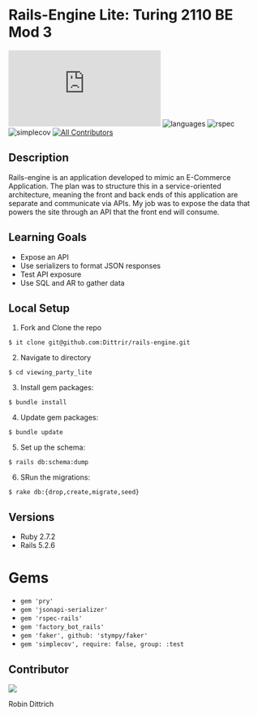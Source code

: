 # Rails-Engine Lite: Turing 2110 BE Mod 3
[![GitHub commits](https://badgen.net/github/commits/Naereen/Strapdown.js)](https://GitHub.com/Naereen/StrapDown.js/commit/)
![languages](https://img.shields.io/github/languages/top/Dittrir/rails-engine?color=red)
![rspec](https://img.shields.io/gem/v/rspec?color=blue&label=rspec)
![simplecov](https://img.shields.io/gem/v/simplecov?color=blue&label=simplecov) <!-- ALL-CONTRIBUTORS-BADGE:START - Do not remove or modify this section -->
[![All Contributors](https://img.shields.io/badge/contributors-1-orange.svg?style=flat)](#contributors-)
<!-- ALL-CONTRIBUTORS-BADGE:END -->

## Description
Rails-engine is an application developed to mimic an E-Commerce Application. The plan was to structure this in a service-oriented architecture, meaning the front and back ends of this application are separate and communicate via APIs. My job was to expose the data that powers the site through an API that the front end will consume.

## Learning Goals 
- Expose an API
- Use serializers to format JSON responses
- Test API exposure
- Use SQL and AR to gather data

## Local Setup
1. Fork and Clone the repo 
```shell
$ it clone git@github.com:Dittrir/rails-engine.git
```
2.  Navigate to directory 
```shell
$ cd viewing_party_lite
```
3. Install gem packages:
```shell
$ bundle install
```
4. Update gem packages: 
```shell
$ bundle update
```
5. Set up the schema: 
```shell
$ rails db:schema:dump
```
6. SRun the migrations: 
```shell
$ rake db:{drop,create,migrate,seed}
```

## Versions
- Ruby 2.7.2
- Rails 5.2.6

# Gems
- `gem 'pry'`
- `gem 'jsonapi-serializer'`
- `gem 'rspec-rails'`
- `gem 'factory_bot_rails'`
- `gem 'faker', github: 'stympy/faker'`
- `gem 'simplecov', require: false, group: :test`

## Contributor

<a href="https://github.com/Dittrir/rails-engine/graphs/contributors">
  <img src="https://contrib.rocks/image?repo=Dittrir/rails-engine" />
</a>

Robin Dittrich
